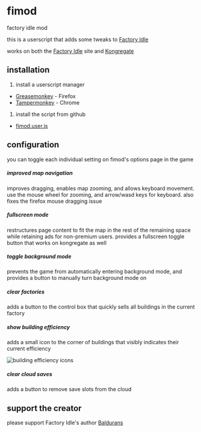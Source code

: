 # fimod
factory idle mod

this is a userscript that adds some tweaks to [Factory Idle]

works on both the [Factory Idle] site and [Kongregate]

## installation

1. install a userscript manager
  - [Greasemonkey] - Firefox
  - [Tampermonkey] - Chrome
1. install the script from github
  - [fimod.user.js](http://github.com/sidke/fimod/raw/master/dist/fimod.user.js)

## configuration

you can toggle each individual setting on fimod's options page in the game

##### improved map navigation
improves dragging, enables map zooming, and allows keyboard movement. use the mouse wheel for zooming, and arrow/wasd keys for keyboard. also fixes the firefox mouse dragging issue

##### fullscreen mode
restructures page content to fit the map in the rest of the remaining space while retaining ads for non-premium users. provides a fullscreen toggle button that works on kongregate as well

##### toggle background mode
prevents the game from automatically entering background mode, and provides a button to manually turn background mode on

##### clear factories
adds a button to the control box that quickly sells all buildings in the current factory

##### show building efficiency
adds a small icon to the corner of buildings that visibly indicates their current efficiency

![building efficiency icons](http://i.imgur.com/bhOSZ9H.png)

##### clear cloud saves
adds a button to remove save slots from the cloud

## support the creator

please support Factory Idle's author [Baldurans]

[Factory Idle]:http://factoryidle.com
[Kongregate]:http://www.kongregate.com/games/baldurans/factory-idle
[Baldurans]:http://www.kongregate.com/accounts/Baldurans
[Greasemonkey]:https://addons.mozilla.org/en-US/firefox/addon/greasemonkey/
[Tampermonkey]:https://tampermonkey.net/